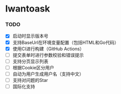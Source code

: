 # Iwantoask

### TODO
- [x] 启动时显示版本号
- [x] 支持BaseUrl在环境变量配置（包括HTML和Go代码）
- [x] 使用CI进行构建（GitHub Actions）
- [ ] 提交表单时进行参数校验和错误提示
- [ ] 支持分页显示列表
- [ ] 根据Cookie区分用户
- [ ] 自动为用户生成用户名（支持中文）
- [ ] 支持对问题的Star
- [ ] 国际化支持
